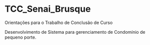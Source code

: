TCC_Senai_Brusque
=================

Orientações para o Trabalho de Conclusão de Curso

Desenvolvimento de Sistema para gerenciamento de Condomínio de pequeno porte.
